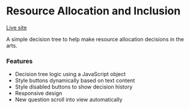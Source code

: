 # Resource Allocation and Inclusion

[Live site](https://danedwardsdeveloper.github.io/Resource-Allocation-and-Inclusion/)

A simple decision tree to help make resource allocation decisions in the arts.

### Features

-  Decision tree logic using a JavaScript object
-  Style buttons dynamically based on text content
-  Style disabled buttons to show decision history
-  Responsive design
-  New question scroll into view automatically
